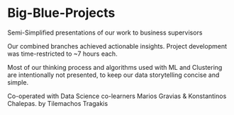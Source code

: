 # Big-Blue-Projects
Semi-Simplified presentations of our work to business supervisors

Our combined branches achieved actionable insights.
Project development was time-restricted to ~7 hours each.

Most of our thinking process and algorithms used with ML and Clustering 
are intentionally not presented, to keep our data storytelling concise and simple.

Co-operated with Data Science co-learners Marios Gravias & Konstantinos Chalepas.
by Tilemachos Tragakis

